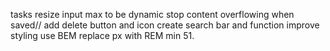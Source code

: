 tasks resize input max to be dynamic
stop content overflowing when saved//
add delete button and icon
create search bar and function
improve styling
use BEM
replace px with REM
min 51.
